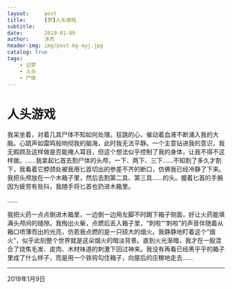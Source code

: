 ```yaml
---
layout:     post
title:      [梦]人头游戏
subtitle:   
date:       2019-01-09
author:     沐杰
header-img: img/post-bg-myj.jpg
catalog: true
tags:
    - 记梦
    - 人头
    - 尸体
---
```


# 人头游戏

我呆坐着，对着几具尸体不知如何处理。狂跳的心，催动着血液不断涌入我的大脑。心跳声如雷鸣般响彻我的脑海，此时我无法平静。一个主意钻进我的意识，我无暇顾及这样做是否能掩人耳目，但这个想法似乎控制了我的身体，让我不得不这样做。……我拿起匕首去割尸体的头颅，一下、两下、三下……不知割了多久才割下，我看着它脖颈处被我用匕首切出的参差不齐的断口，仿佛我已经冷静了下来。我把头颅放在一个木箱子里，然后去割第二具、第三具……的头。握着匕首的手腕因为疲劳有些抖，我随手将匕首也扔进木箱里。

……

我把火药一点点倒进木箱里，一边倒一边用左脚不时踢下箱子侧面，好让火药能填满头颅间的缝隙。我掏出火柴，点燃后丢入箱子里，“刺啦”“刺啦”的声音伴随着从箱口喷薄而出的光亮，仿若我点燃的是一只硕大的烟火。我静静地盯着这个“烟火”，似乎此刻整个世界就是这朵烟火的暗淡背景。直到火光渐暗，我才在一股混合了烧焦毛发、皮肉、木材味道的刺激下回过神来。我没有再看已经黑乎乎的箱子里成了什么样子，而是用一个铁钩勾住箱子，向屋后的庄稼地走去……

***

2019年1月9日
